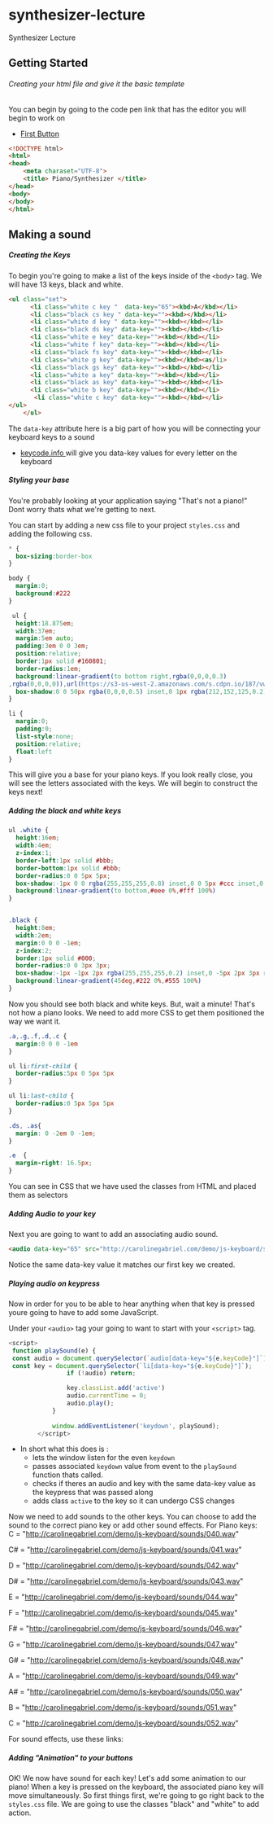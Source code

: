 # synthesizer-lecture
Synthesizer Lecture
## Getting Started

###### Creating your html file and give it the basic template
You can begin by going to the code pen link that has the editor you will begin to work on


* [First Button](	ttps://codepen.io/Rihzan/pen/LKxJvd)

```html 
<!DOCTYPE html>
<html>
<head>
	<meta charaset="UTF-8">
	<title> Piano/Synthesizer </title>
</head>
<body>
</body>
</html>

```

## Making a sound

##### Creating the Keys
To begin you're going to make a list of the keys inside of the `<body>` tag. We will have 13 keys, black and white.

```html
<ul class="set">
      <li class="white c key "  data-key="65"><kbd>A</kbd></li>
      <li class="black cs key " data-key=""><kbd></kbd></li>
      <li class="white d key " data-key=""><kbd></kbd></li>
      <li class="black ds key" data-key=""><kbd></kbd></li>
      <li class="white e key" data-key=""><kbd></kbd></li>
      <li class="white f key" data-key=""><kbd></kbd></li>
      <li class="black fs key" data-key=""><kbd></kbd></li>
      <li class="white g key" data-key=""><kbd></kbd><as/li>
      <li class="black gs key" data-key=""><kbd></kbd></li>
      <li class="white a key" data-key=""><kbd></kbd></li>
      <li class="black as key" data-key=""><kbd></kbd></li>
      <li class="white b key" data-key=""><kbd></kbd></li>
       <li class="white c key" data-key=""><kbd></kbd></li>	
</ul>  
    </ul>
```	
The `data-key` attribute here is a big part of how you will be connecting your keyboard keys to a sound

* <a href="https://www.keycode.info">keycode.info </a> will give you data-key values for every letter on the keyboard



##### Styling your base
You're probably looking at your application saying "That's not a piano!" Dont worry thats what we're getting to next.

You can start by adding a new css file to your project `styles.css` and adding the following css.

```css
* {
  box-sizing:border-box
}

body {
  margin:0;
  background:#222
}

 ul {
  height:18.875em;
  width:37em;
  margin:5em auto;
  padding:3em 0 0 3em;
  position:relative;
  border:1px solid #160801;
  border-radius:1em;
  background:linear-gradient(to bottom right,rgba(0,0,0,0.3)
,rgba(0,0,0,0)),url(https://s3-us-west-2.amazonaws.com/s.cdpn.io/187/vwood.png);
  box-shadow:0 0 50px rgba(0,0,0,0.5) inset,0 1px rgba(212,152,125,0.2) inset,0 5px 15px rgba(0,0,0,0.5)
}

li {
  margin:0;
  padding:0;
  list-style:none;
  position:relative;
  float:left
}

```
This will give you a base for your piano keys. If you look really close, you will see the letters associated with the keys. 
We will begin to construct the keys next!


##### Adding the black and white keys

```css
ul .white {
  height:16em;
  width:4em;
  z-index:1;
  border-left:1px solid #bbb;
  border-bottom:1px solid #bbb;
  border-radius:0 0 5px 5px;
  box-shadow:-1px 0 0 rgba(255,255,255,0.8) inset,0 0 5px #ccc inset,0 0 3px rgba(0,0,0,0.2);
  background:linear-gradient(to bottom,#eee 0%,#fff 100%)
}


.black {
  height:8em;
  width:2em;
  margin:0 0 0 -1em;
  z-index:2;
  border:1px solid #000;
  border-radius:0 0 3px 3px;
  box-shadow:-1px -1px 2px rgba(255,255,255,0.2) inset,0 -5px 2px 3px rgba(0,0,0,0.6) inset,0 2px 4px rgba(0,0,0,0.5);
  background:linear-gradient(45deg,#222 0%,#555 100%)
}
```
Now you should see both black and white keys. But, wait a minute! That's not how a piano looks. We need to add more CSS
to get them positioned the way we want it.

```css
.a,.g,.f,.d,.c {
  margin:0 0 0 -1em
}

ul li:first-child {
  border-radius:5px 0 5px 5px
}

ul li:last-child {
  border-radius:0 5px 5px 5px
}

.ds, .as{
  margin: 0 -2em 0 -1em;
}

.e  {
  margin-right: 16.5px;
}
```
You can see in CSS that we have used the classes from HTML and placed them as selectors

##### Adding Audio to your key

Next you are going to want to add an associating audio sound.

```html
<audio data-key="65" src="http://carolinegabriel.com/demo/js-keyboard/sounds/040.wav"></audio>
```
Notice the same data-key value it matches our first key we created.


##### Playing audio on keypress

Now in order for you to be able to hear anything when that key is pressed youre going to have to add some JavaScript.

Under your `<audio>` tag your going to want to start with your `<script>` tag.

```javascript 
<script>
 function playSound(e) {
 const audio = document.querySelector(`audio[data-key="${e.keyCode}"]`);
 const key = document.querySelector(`li[data-key="${e.keyCode}"]`);
                if (!audio) return;

                key.classList.add('active')
                audio.currentTime = 0;
                audio.play();
            }
 
            window.addEventListener('keydown', playSound);
        </script>
```

* In short what this does is :
	* lets the window listen for the even `keydown`
	* passes associated `keydown` value from event to the `playSound` function thats called.
	* checks if theres an audio and key with the same data-key value as the keypress that was passed along
	* adds class `active` to the key so it can undergo CSS changes

Now we need to add sounds to the other keys. You can choose to add the sound to the correct piano key or add other sound effects.
For Piano keys:
C = "http://carolinegabriel.com/demo/js-keyboard/sounds/040.wav"

C# = "http://carolinegabriel.com/demo/js-keyboard/sounds/041.wav"

D = "http://carolinegabriel.com/demo/js-keyboard/sounds/042.wav"

D# = "http://carolinegabriel.com/demo/js-keyboard/sounds/043.wav"

E = "http://carolinegabriel.com/demo/js-keyboard/sounds/044.wav"

F = "http://carolinegabriel.com/demo/js-keyboard/sounds/045.wav"

F# = "http://carolinegabriel.com/demo/js-keyboard/sounds/046.wav"

G = "http://carolinegabriel.com/demo/js-keyboard/sounds/047.wav"

G# = "http://carolinegabriel.com/demo/js-keyboard/sounds/048.wav"

A = "http://carolinegabriel.com/demo/js-keyboard/sounds/049.wav"

A# = "http://carolinegabriel.com/demo/js-keyboard/sounds/050.wav"

B = "http://carolinegabriel.com/demo/js-keyboard/sounds/051.wav"

C = "http://carolinegabriel.com/demo/js-keyboard/sounds/052.wav"

For sound effects, use these links:


##### Adding "Animation" to your buttons
OK! We now have sound for each key! Let's add some animation to our piano! When a key is pressed on the keyboard,
the associated piano key will move simultaneously. So first things first, we're going to go right back to the `styles.css` file.
We are going to use the classes "black" and "white" to add action.


```CSS

```

